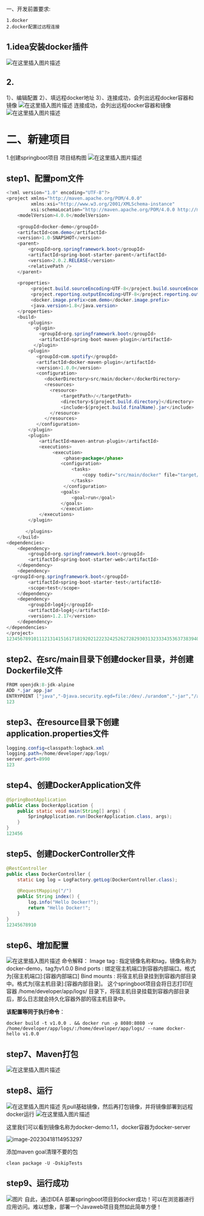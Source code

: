 一、开发前置要求:

```
1.docker
2.docker配置过远程连接
```

## 1.idea安装docker插件

![在这里插入图片描述](https://raw.githubusercontent.com/qkd90/figureBed/main/202304181135460.png)

## 2.

1）、编辑配置
2）、填远程docker地址
3）、连接成功，会列出远程docker容器和镜像
![在这里插入图片描述](https://img-blog.csdnimg.cn/52ee2adf7d24446aa0869fb898c0d16a.png?x-oss-process=image/watermark,type_d3F5LXplbmhlaQ,shadow_50,text_Q1NETiBA6L-b5Ye755qE56iL5bqP54y_fg==,size_20,color_FFFFFF,t_70,g_se,x_16)
连接成功，会列出远程docker容器和镜像
![在这里插入图片描述](https://img-blog.csdnimg.cn/86bdf3f2828248978a88462feb47b610.png?x-oss-process=image/watermark,type_d3F5LXplbmhlaQ,shadow_50,text_Q1NETiBA6L-b5Ye755qE56iL5bqP54y_fg==,size_13,color_FFFFFF,t_70,g_se,x_16)

# 二、新建项目

1.创建springboot项目
项目结构图
![在这里插入图片描述](https://img-blog.csdnimg.cn/0a9441bfb447465e938cf42736c8c279.png?x-oss-process=image/watermark,type_d3F5LXplbmhlaQ,shadow_50,text_Q1NETiBA6L-b5Ye755qE56iL5bqP54y_fg==,size_9,color_FFFFFF,t_70,g_se,x_16)

## step1、配置pom文件

```java
<?xml version="1.0" encoding="UTF-8"?>  
<project xmlns="http://maven.apache.org/POM/4.0.0"  
         xmlns:xsi="http://www.w3.org/2001/XMLSchema-instance"  
         xsi:schemaLocation="http://maven.apache.org/POM/4.0.0 http://maven.apache.org/xsd/maven-4.0.0.xsd">  
    <modelVersion>4.0.0</modelVersion>  
  
    <groupId>docker-demo</groupId>  
    <artifactId>com.demo</artifactId>  
    <version>1.0-SNAPSHOT</version>  
    <parent>  
        <groupId>org.springframework.boot</groupId>  
        <artifactId>spring-boot-starter-parent</artifactId>  
        <version>2.0.2.RELEASE</version>  
        <relativePath />  
    </parent>  
  
    <properties>  
         <project.build.sourceEncoding>UTF-8</project.build.sourceEncoding>  
         <project.reporting.outputEncoding>UTF-8</project.reporting.outputEncoding>  
         <docker.image.prefix>com.demo</docker.image.prefix>  
         <java.version>1.8</java.version>  
    </properties>  
    <build>  
        <plugins>  
          <plugin>  
            <groupId>org.springframework.boot</groupId>  
            <artifactId>spring-boot-maven-plugin</artifactId>  
          </plugin>  
        <plugin>  
           <groupId>com.spotify</groupId>  
           <artifactId>docker-maven-plugin</artifactId>  
           <version>1.0.0</version>  
           <configuration>  
              <dockerDirectory>src/main/docker</dockerDirectory>  
              <resources>  
                <resource>  
                    <targetPath>/</targetPath>  
                    <directory>${project.build.directory}</directory>  
                    <include>${project.build.finalName}.jar</include>  
                </resource>  
              </resources>  
           </configuration>  
        </plugin>  
        <plugin>  
            <artifactId>maven-antrun-plugin</artifactId>  
            <executions>  
                 <execution>  
                     <phase>package</phase>  
                    <configuration>  
                        <tasks>  
                            <copy todir="src/main/docker" file="target/${project.artifactId}-${project.version}.${project.packaging}"></copy>  
                        </tasks>  
                     </configuration>  
                    <goals>  
                        <goal>run</goal>  
                    </goals>  
                    </execution>  
            </executions>  
        </plugin>  
  
       </plugins>  
    </build>  
<dependencies>  
    <dependency>  
        <groupId>org.springframework.boot</groupId>  
        <artifactId>spring-boot-starter-web</artifactId>  
    </dependency>  
    <dependency>  
  <groupId>org.springframework.boot</groupId>  
        <artifactId>spring-boot-starter-test</artifactId>  
        <scope>test</scope>  
    </dependency>  
    <dependency>  
        <groupId>log4j</groupId>  
        <artifactId>log4j</artifactId>  
        <version>1.2.17</version>  
    </dependency>  
</dependencies>  
</project>  
12345678910111213141516171819202122232425262728293031323334353637383940414243444546474849505152535455565758596061626364656667686970717273747576777879
```

## step2、在src/main目录下创建docker目录，并创建Dockerfile文件

```java
FROM openjdk:8-jdk-alpine  
ADD *.jar app.jar  
ENTRYPOINT ["java","-Djava.security.egd=file:/dev/./urandom","-jar","/app.jar"]  
123
```

## step3、在resource目录下创建application.properties文件

```java
logging.config=classpath:logback.xml  
logging.path=/home/developer/app/logs/  
server.port=8990
123
```

## step4、创建DockerApplication文件

```java
@SpringBootApplication  
public class DockerApplication {  
    public static void main(String[] args) {  
        SpringApplication.run(DockerApplication.class, args);  
    }  
}  
123456
```

## step5、创建DockerController文件

```java
@RestController  
public class DockerController {  
    static Log log = LogFactory.getLog(DockerController.class);  
  
    @RequestMapping("/")  
    public String index() {  
        log.info("Hello Docker!");  
        return "Hello Docker!";  
    }  
}  
12345678910
```

## step6、增加配置

![在这里插入图片描述](https://raw.githubusercontent.com/qkd90/figureBed/main/202304181128057.png)
命令解释：
Image tag : 指定镜像名称和tag，镜像名称为 docker-demo，tag为v1.0.0
Bind ports : 绑定宿主机端口到容器内部端口。格式为[宿主机端口]:[容器内部端口]
Bind mounts : 将宿主机目录挂到到容器内部目录中。格式为[宿主机目录]:[容器内部目录]。
这个springboot项目会将日志打印在容器 /home/developer/app/logs/ 目录下，将宿主机目录挂载到容器内部目录后，那么日志就会持久化容器外部的宿主机目录中。

**该配置等同于执行命令**：

```shell
docker build -t v1.0.0 . && docker run -p 8080:8080 -v /home/developer/app/logs/:/home/developer/app/logs/ --name docker-hello v1.0.0 
```

## step7、Maven打包

![在这里插入图片描述](https://raw.githubusercontent.com/qkd90/figureBed/main/202304181128523.png)

## step8、运行

![在这里插入图片描述](https://raw.githubusercontent.com/qkd90/figureBed/main/202304181128570.png)
先pull基础镜像，然后再打包镜像，并将镜像部署到远程docker运行
![在这里插入图片描述](https://img-blog.csdnimg.cn/7137ec0f794049e3937ddc24fdb4c796.png?x-oss-process=image/watermark,type_d3F5LXplbmhlaQ,shadow_50,text_Q1NETiBA6L-b5Ye755qE56iL5bqP54y_fg==,size_13,color_FFFFFF,t_70,g_se,x_16)

这里我们可以看到镜像名称为docker-demo:1.1，docker容器为docker-server

![image-20230418114953297](https://raw.githubusercontent.com/qkd90/figureBed/main/202304181149348.png)

添加maven goal清理不要的包

```
clean package -U -DskipTests
```



## step9、运行成功

![图片](https://raw.githubusercontent.com/qkd90/figureBed/main/202304181128732.png)
自此，通过IDEA 部署springboot项目到docker成功！可以在浏览器进行应用访问。难以想象，部署一个Javaweb项目竟然如此简单方便！